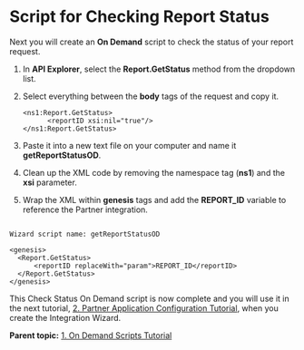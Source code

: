 # Script for Checking Report Status

 

Next you will create an **On Demand** script to check the status of your report request.

1.  In **API Explorer**, select the **Report.GetStatus** method from the dropdown list.
2.  Select everything between the **body** tags of the request and copy it.

    ```
    <ns1:Report.GetStatus>
          <reportID xsi:nil="true"/>
    </ns1:Report.GetStatus>
    ```

3.  Paste it into a new text file on your computer and name it **getReportStatusOD**.
4.  Clean up the XML code by removing the namespace tag (**ns1**) and the **xsi** parameter.
5.  Wrap the XML within **genesis** tags and add the **REPORT_ID** variable to reference the Partner integration.

```

Wizard script name: getReportStatusOD
 
<genesis>
  <Report.GetStatus>
      <reportID replaceWith="param">REPORT_ID</reportID>
  </Report.GetStatus>
</genesis>
```

This Check Status On Demand script is now complete and you will use it in the next tutorial, [2. Partner Application Configuration Tutorial](c_Partner_Application_Configuration_for_Data_Connectors_Tutorial.md#), when you create the Integration Wizard.

**Parent topic:** [1. On Demand Scripts Tutorial](c_scripting.md)

